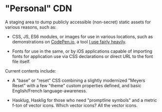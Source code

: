 # "Personal" CDN

A staging area to dump publicly accessible (non-secret) static assets for various reasons, such as:

* CSS, JS, ES6 modules, or images for use in various locations, such as demonstrations on [CodePen.io](https://codepen.io), a tool [I use fairly heavily](https://codepen.io/amcgregor).

* Fonts for use in the same, or by iOS applications capable of importing fonts for application use via CSS declarations or direct URL to the font file itself.

Current contents include:

* A "base" or "reset" CSS combining a slightly modernized "Meyers Reset" with a few "theme" custom properties defined, and basic English/French language-awareness.

* Hasklug, Hasklig for those who need "promptline symbols" and a metric f-ton of vector icons. Which vector icons? All the vector icons.

